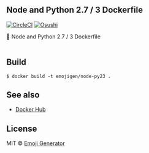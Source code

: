 ## Node and Python 2.7 / 3 Dockerfile
[![CircleCI](https://circleci.com/gh/emoji-gen/docker-node-py23/tree/master.svg?style=shield)](https://circleci.com/gh/emoji-gen/docker-node-py23/tree/master)
[![Osushi](https://img.shields.io/badge/donate-osushi-EA2F57.svg)](https://osushi.love/intent/post/9ad90add99954e62ac79251606c10eec)

:whale: Node and Python 2.7 / 3 Dockerfile
<br>
<br>

## Build

```
$ docker build -t emojigen/node-py23 .
```

## See also

- [Docker Hub](https://hub.docker.com/r/emojigen/node-py23/)

## License
MIT &copy; [Emoji Generator](https://emoji-gen.ninja/)
